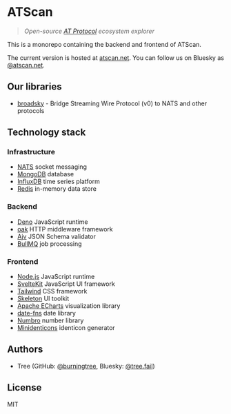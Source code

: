 # ATScan

> *Open-source [AT Protocol](https://atproto.com/) ecosystem explorer*

This is a monorepo containing the backend and frontend of ATScan.

The current version is hosted at [atscan.net](https://atscan.net). You can follow us on Bluesky as [@atscan.net](https://bsky.app/profile/did:plc:ft3tl5dxjn4psdk6asenqn3r).

## Our libraries

- [broadsky](https://github.com/atscan/broadsky) - Bridge Streaming Wire Protocol (v0) to NATS and other protocols

## Technology stack

### Infrastructure
- [NATS](https://nats.io/) socket messaging
- [MongoDB](https://www.mongodb.com/) database
- [InfluxDB](https://github.com/influxdata/influxdb) time series platform
- [Redis](https://redis.io/) in-memory data store

### Backend
- [Deno](https://deno.land/) JavaScript runtime
- [oak](https://github.com/oakserver/oak) HTTP middleware framework
- [Ajv](https://ajv.js.org/) JSON Schema validator
- [BullMQ](https://bullmq.io/) job processing

### Frontend
- [Node.js](https://nodejs.org/en) JavaScript runtime
- [SvelteKit](https://kit.svelte.dev/) JavaScript UI framework
- [Tailwind](https://tailwindcss.com/) CSS framework
- [Skeleton](https://www.skeleton.dev/) UI toolkit
- [Apache ECharts](https://echarts.apache.org/en/index.html) visualization library
- [date-fns](https://date-fns.org/) date library
- [Numbro](https://numbrojs.com/) number library
- [Minidenticons](https://github.com/laurentpayot/minidenticons) identicon generator

## Authors
- Tree (GitHub: [@burningtree](https://github.com/burningtree), Bluesky: [@tree.fail](https://bsky.app/profile/did:plc:524tuhdhh3m7li5gycdn6boe))

## License
MIT
